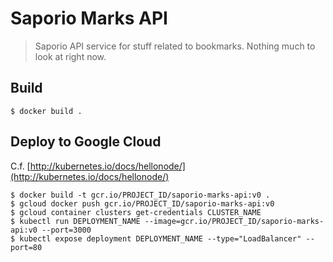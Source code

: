 # Saporio Marks API

> Saporio API service for stuff related to bookmarks. Nothing much to look at right now.

## Build

```
$ docker build .
```

## Deploy to Google Cloud

C.f. [http://kubernetes.io/docs/hellonode/](http://kubernetes.io/docs/hellonode/)

```
$ docker build -t gcr.io/PROJECT_ID/saporio-marks-api:v0 .
$ gcloud docker push gcr.io/PROJECT_ID/saporio-marks-api:v0
$ gcloud container clusters get-credentials CLUSTER_NAME
$ kubectl run DEPLOYMENT_NAME --image=gcr.io/PROJECT_ID/saporio-marks-api:v0 --port=3000
$ kubectl expose deployment DEPLOYMENT_NAME --type="LoadBalancer" --port=80
```
